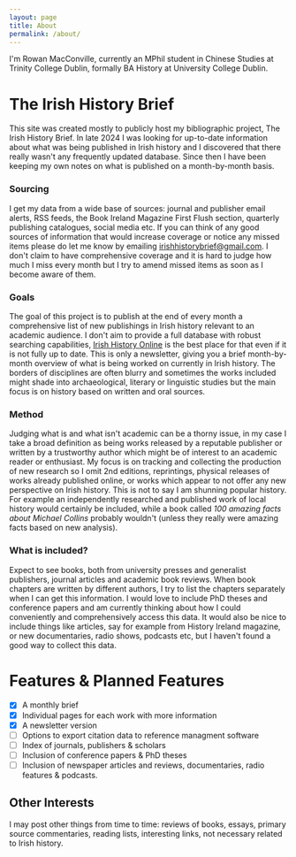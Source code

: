 ```yaml
---
layout: page
title: About
permalink: /about/
---
```


I'm Rowan MacConville, currently an MPhil student in Chinese Studies at Trinity College Dublin, formally BA History at University College Dublin.
# The Irish History Brief
This site was created mostly to publicly host my bibliographic project, The Irish History Brief. In late 2024 I was looking for up-to-date information about what was being published in Irish history and I discovered that there really wasn't any frequently updated database. Since then I have been keeping my own notes on what is published on a month-by-month basis.

### Sourcing
I get my data from a wide base of sources: journal and publisher email alerts, RSS feeds, the Book Ireland Magazine First Flush section, quarterly publishing catalogues, social media etc. If you can think of any good sources of information that would increase coverage or notice any missed items please do let me know by emailing irishhistorybrief@gmail.com. I don't claim to have comprehensive coverage and it is hard to judge how much I miss every month but I try to amend missed items as soon as I become aware of them.

### Goals
The goal of this project is to publish at the end of every month a comprehensive list of new publishings in Irish history relevant to an academic audience. I don't aim to provide a full database with robust searching capabilities, [Irish History Online](https://www.iho.ie/) is the best place for that even if it is not fully up to date. This is only a newsletter, giving you a brief month-by-month overview of what is being worked on currently in Irish history. The borders of disciplines are often blurry and sometimes the works included might shade into archaeological, literary or linguistic studies but the main focus is on history based on written and oral sources.

### Method
Judging what is and what isn't academic can be a thorny issue, in my case I take a broad definition as being works released by a reputable publisher or written by a trustworthy author which might be of interest to an academic reader or enthusiast. My focus is on tracking and collecting the production of new research so I omit 2nd editions, reprintings, physical releases of works already published online, or works which appear to not offer any new perspective on Irish history. This is not to say I am shunning popular history. For example an independently researched and published work of local history would certainly be included, while a book called *100 amazing facts about Michael Collins* probably wouldn't (unless they really were amazing facts based on new analysis).

### What is included?
Expect to see books, both from university presses and generalist publishers, journal articles and academic book reviews. When book chapters are written by different authors, I try to list the chapters separately when I can get this information. I would love to include PhD theses and conference papers and am currently thinking about how I could conveniently and comprehensively access this data. It would also be nice to include things like articles, say for example from History Ireland magazine, or new documentaries, radio shows, podcasts etc, but I haven't found a good way to collect this data.

# Features & Planned Features
- [x] A monthly brief
- [x] Individual pages for each work with more information
- [x] A newsletter version
- [ ] Options to export citation data to reference managment software
- [ ] Index of journals, publishers & scholars
- [ ] Inclusion of conference papers & PhD theses
- [ ] Inclusion of newspaper articles and reviews, documentaries, radio features & podcasts.

## Other Interests
I may post other things from time to time: reviews of books, essays, primary source commentaries, reading lists, interesting links, not necessary related to Irish history.


